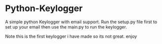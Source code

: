 # Python-Keylogger
A simple python Keylogger with email support. Run the setup.py file first to set up your email then use the main.py to run the keylogger.

Note this is the first keylogger i have made so its not great. enjoy
